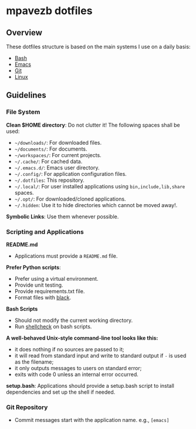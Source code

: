 # mpavezb dotfiles

## Overview

These dotfiles structure is based on the main systems I use on a daily basis:
- [Bash](bash/README.md)
- [Emacs](emacs/README.md)
- [Git](git/README.md)
- [Linux](linux/README.md)

## Guidelines

### File System

**Clean $HOME directory**: Do not clutter it! The following spaces shall be used:
- `~/downloads/`: For downloaded files.
- `~/documents/`: For documents.
- `~/workspaces/`: For current projects.
- `~/.cache/`: For cached data.
- `~/.emacs.d/`: Emacs user directory.
- `~/.config/`: For application configuration files.
- `~/.dotfiles`: This repository.
- `~/.local/`: For user installed applications using `bin,include,lib,share` spaces.
- `~/.opt/`: For downloaded/cloned applications.
- `~/.hidden`: Use it to hide directories which cannot be moved away!.

**Symbolic Links**: Use them whenever possible.

### Scripting and Applications

**README.md**
- Applications must provide a `README.md` file.

**Prefer Python scripts**:
- Prefer using a virtual environment.
- Provide unit testing.
- Provide requirements.txt file.
- Format files with [black](https://github.com/psf/black).

**Bash Scripts**
- Should not modify the current working directory.
- Run [shellcheck](https://github.com/koalaman/shellcheck) on bash scripts.

**A well-behaved Unix-style command-line tool looks like this:**
- it does nothing if no sources are passed to it;
- it will read from standard input and write to standard output if `-` is used as the filename;
- it only outputs messages to users on standard error;
- exits with code 0 unless an internal error occurred.

**setup.bash**: Applications should provide a setup.bash script to install dependencies and set up the shell if needed.


### Git Repository

- Commit messages start with the application name. e.g., `[emacs]`

